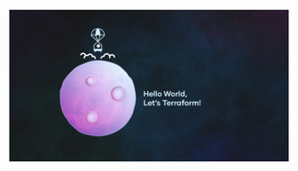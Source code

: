 ![alt text][01-hello-terraform]

[01-hello-terraform]: /img/01-Hello-Terraform.jpg "Exercise 01: Hello World, Let's Terraform"
